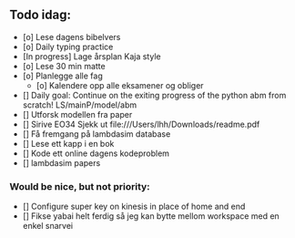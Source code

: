 ## Todo idag:

- [o] Lese dagens bibelvers
- [o] Daily typing practice
- [In progress] Lage årsplan Kaja style
- [o] Lese 30 min matte
- [o] Planlegge alle fag
  - [o] Kalendere opp alle eksamener og obliger
- [] Daily goal: Continue on the exiting progress of the python abm from scratch! LS/mainP/model/abm
- [] Utforsk modellen fra paper
- [] Sirive EO34
  Sjekk ut file:///Users/lhh/Downloads/readme.pdf
- [] Få fremgang på lambdasim database
- [] Lese ett kapp i en bok
- [] Kode ett online dagens kodeproblem
- [] lambdasim papers

### Would be nice, but not priority:

- [] Configure super key on kinesis in place of home and end
- [] Fikse yabai helt ferdig så jeg kan bytte mellom workspace med en enkel snarvei
